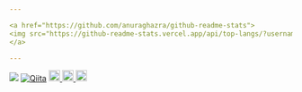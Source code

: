 ```yaml
---

<a href="https://github.com/anuraghazra/github-readme-stats">
<img src="https://github-readme-stats.vercel.app/api/top-langs/?username=IWsz1&layout=compact" />
</a>

---
```


[![](https://img.shields.io/badge/-@Asaka_Sora_-1ca0f1?style=flat-square&labelColor=1ca0f1&logo=twitter&logoColor=white)](https://twitter.com/Asaka_Sora_) [![Qiita](https://img.shields.io/badge/Qiita-@soraa24926-555555?style=flat-square&labelColor=55c500)](https://qiita.com/soraa24926)
  <a href="http://twitter.com/Asaka_Sora_">
    <img height="20" src="https://img.shields.io/twitter/follow/Asaka_Sora_?label=Twitter&logo=twitter&style=flat" />
  </a>
<a href="http://qiita.com/soraa24926">
  <img height="20" src="https://qiita-badge.apiapi.app/s/soraa24926/posts.svg" />
</a>
<a href="http://qiita.com/soraa24926">
  <img height="20" src="https://qiita-badge.apiapi.app/s/soraa24926/contributions.svg" />
</a>
